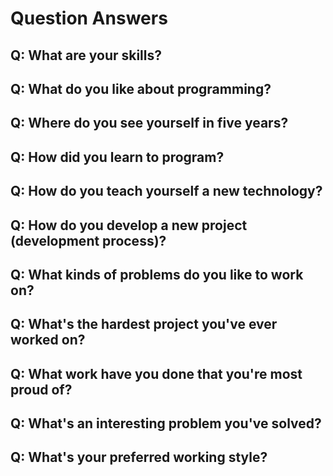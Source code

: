 # Question Answers

## Q: What are your skills?

## Q: What do you like about programming?

## Q: Where do you see yourself in five years?

## Q: How did you learn to program?

## Q: How do you teach yourself a new technology?

## Q: How do you develop a new project (development process)?

## Q: What kinds of problems do you like to work on?

## Q: What's the hardest project you've ever worked on?

## Q: What work have you done that you're most proud of?

## Q: What's an interesting problem you've solved?

## Q: What's your preferred working style?
